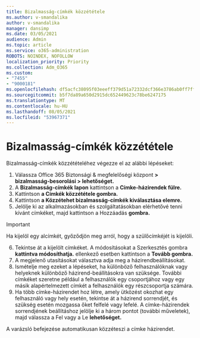 ```yaml
---
title: Bizalmasság-címkék közzététele
ms.author: v-smandalika
author: v-smandalika
manager: dansimp
ms.date: 03/05/2021
audience: Admin
ms.topic: article
ms.service: o365-administration
ROBOTS: NOINDEX, NOFOLLOW
localization_priority: Priority
ms.collection: Adm_O365
ms.custom:
- "7455"
- "9000181"
ms.openlocfilehash: df5acfc38095f03eeeff379d51a72332dcf366e3786ab0ff7ffcd655cbafd1cf
ms.sourcegitcommit: b5f7da89a650d2915dc652449623c78be6247175
ms.translationtype: MT
ms.contentlocale: hu-HU
ms.lasthandoff: 08/05/2021
ms.locfileid: "53967371"
---
```

# <a name="publish-sensitivity-labels"></a>Bizalmasság-címkék közzététele

Bizalmasság-címkék közzétételéhez végezze el az alábbi lépéseket:

1. Válassza Office 365 Biztonsági & megfelelőségi központ **> bizalmasság-besorolási > lehetőséget.**
2. A **Bizalmasság-címkék lapon** kattintson a **Címke-házirendek fülre.**
3. Kattintson **a Címkék közzététele gombra.**
4. Kattintson **a Közzétehet bizalmasság-címkék kiválasztása elemre.** 
5. Jelölje ki az alkalmazásokban és szolgáltatásokban elérhetővé tenni kívánt címkéket, majd kattintson a Hozzáadás **gombra.**
> [!IMPORTANT]
> Ha kijelöl egy alcímkét, győződjön meg arról, hogy a szülőcímkéjét is kijelöli.
6. Tekintse át a kijelölt címkéket. A módosításokat a Szerkesztés gombra **kattintva módosíthatja.** ellenkező esetben kattintson a **Tovább gombra.**
7. A megjelenő utasításokat választva adja meg a házirendbeállításokat.
8. Ismételje meg ezeket a lépéseket, ha különböző felhasználóknak vagy helyeknek különböző házirend-beállításokra van szüksége. További címkéket szeretne például a felhasználók egy csoportjához vagy egy másik alapértelmezett címkét a felhasználók egy részcsoportja számára.
9. Ha több címke-házirendet hoz létre, amely ütközést okozhat egy felhasználó vagy hely esetén, tekintse át a házirend sorrendjét, és szükség esetén mozgassa őket felfelé vagy lefelé. A címke-házirendek sorrendjének beállításhoz jelölje ki a három pontot (további műveletek), majd válassza a Fel vagy a Le **lehetőséget.** 

A varázsló befejezése automatikusan közzéteszi a címke házirendet.

